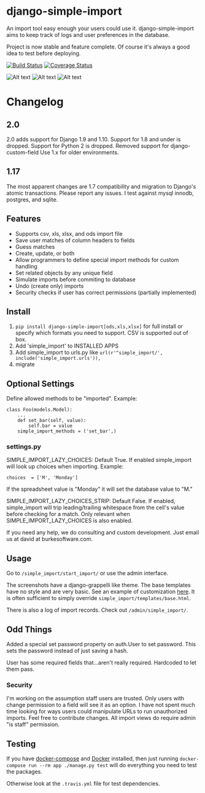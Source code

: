 django-simple-import
====================

An import tool easy enough your users could use it. django-simple-import aims to keep track of logs
and user preferences in the database.

Project is now stable and feature complete. Of course it's always a good idea to test before deploying.

[![Build Status](https://travis-ci.org/burke-software/django-simple-import.png?branch=master)](https://travis-ci.org/burke-software/django-simple-import)
[![Coverage Status](https://coveralls.io/repos/burke-software/django-simple-import/badge.svg?branch=master&service=github)](https://coveralls.io/github/burke-software/django-simple-import?branch=master)

![Alt text](https://raw.github.com/burke-software/django-simple-import/master/docs/start_import.png)
![Alt text](https://raw.github.com/burke-software/django-simple-import/master/docs/match_columns.png)
![Alt text](https://raw.github.com/burke-software/django-simple-import/master/docs/do_import.png)

# Changelog

## 2.0

2.0 adds support for Django 1.9 and 1.10. Support for 1.8 and under is dropped. Support for Python 2 is dropped. 
Removed support for django-custom-field
Use 1.x for older environments.

## 1.17

The most apparent changes are 1.7 compatibility and migration to Django's
atomic transactions. Please report any issues. I test against mysql innodb, postgres, and sqlite.

## Features
- Supports csv, xls, xlsx, and ods import file
- Save user matches of column headers to fields
- Guess matches
- Create, update, or both
- Allow programmers to define special import methods for custom handling
- Set related objects by any unique field
- Simulate imports before commiting to database
- Undo (create only) imports
- Security checks if user has correct permissions (partially implemented)

## Install

1. `pip install django-simple-import[ods,xls,xlsx]` for full install or specify which formats you need to support. CSV is supported out of box.
2. Add 'simple_import' to INSTALLED APPS
3. Add simple_import to urls.py like
`url(r'^simple_import/', include('simple_import.urls')),`
4. migrate

## Optional Settings
Define allowed methods to be "imported". Example:

    class Foo(models.Model):
        ...
        def set_bar(self, value):
            self.bar = value
        simple_import_methods = ('set_bar',)

### settings.py
SIMPLE_IMPORT_LAZY_CHOICES: Default True. If enabled simple_import will look up choices when importing. Example:

    choices  = ['M', 'Monday']

If the spreadsheet value is "Monday" it will set the database value to "M."

SIMPLE_IMPORT_LAZY_CHOICES_STRIP: Default False.  If enabled, simple_import will trip leading/trailing whitespace 
from the cell's value before checking for a match.  Only relevant when SIMPLE_IMPORT_LAZY_CHOICES is also enabled.
 
If you need any help, we do consulting and custom development. Just email us at david at burkesoftware.com.


## Usage

Go to `/simple_import/start_import/` or use the admin interface.

The screenshots have a django-grappelli like theme. The base templates have no style and are very basic.
See an example of customization [here](https://github.com/burke-software/django-sis/tree/master/templates/simple_import).
It is often sufficient to simply override `simple_import/templates/base.html`.

There is also a log of import records. Check out `/admin/simple_import/`.

## Odd Things

Added a special set password property on auth.User to set password. This sets the password instead of just
saving a hash.

User has some required fields that...aren't really required. Hardcoded to let them pass.

### Security

I'm working on the assumption staff users are trusted. Only users with change permission
to a field will see it as an option. I have not spent much time looking for ways users could
manipulate URLs to run unauthorized imports. Feel free to contribute changes.
All import views do require admin "is staff" permission.

## Testing

If you have [docker-compose](https://docs.docker.com/compose/) and [Docker](https://www.docker.com/)
installed, then just running `docker-compose run --rm app ./manage.py test` will do everything you need to test
the packages.

Otherwise look at the `.travis.yml` file for test dependencies.
